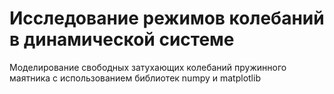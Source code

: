 # Исследование режимов колебаний в динамической системе
Моделирование свободных затухающих колебаний пружинного маятника с использованием библиотек numpy и matplotlib
